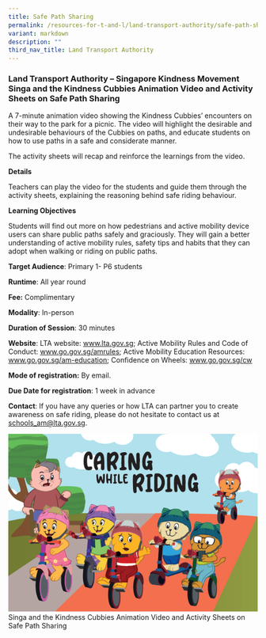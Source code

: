 ```yaml
---
title: Safe Path Sharing
permalink: /resources-for-t-and-l/land-transport-authority/safe-path-sharing/
variant: markdown
description: ""
third_nav_title: Land Transport Authority
---
```

### Land Transport Authority – Singapore Kindness Movement Singa and the Kindness Cubbies Animation Video and Activity Sheets on Safe Path Sharing

A 7-minute animation video showing the Kindness Cubbies’ encounters on their way to the park for a picnic. The video will highlight the desirable and undesirable behaviours of the Cubbies on paths, and educate students on how to use paths in a safe and considerate manner.  

The activity sheets will recap and reinforce the learnings from the video.

**Details**

Teachers can play the video for the students and guide them through the activity sheets, explaining the reasoning behind safe riding behaviour.

**Learning Objectives**

Students will find out more on how pedestrians and active mobility device users can share public paths safely and graciously. They will gain a better understanding of active mobility rules, safety tips and habits that they can adopt when walking or riding on public paths.

**Target Audience**: Primary 1- P6 students

**Runtime**: All year round

**Fee:** Complimentary

**Modality**: In-person

**Duration of Session**: 30 minutes 

**Website**: LTA website: www.lta.gov.sg; Active Mobility Rules and Code of Conduct: www.go.gov.sg/amrules; Active Mobility Education Resources: www.go.gov.sg/am-education; Confidence on Wheels: www.go.gov.sg/cw

**Mode of registration:** By email.

**Due Date for registration**: 1 week in advance

**Contact**: If you have any queries or how LTA can partner you to create awareness on safe riding, please do not hesitate to contact us at schools_am@lta.gov.sg.

![](/images/video_pic.PNG)
Singa and the Kindness Cubbies Animation Video and Activity Sheets on Safe Path Sharing